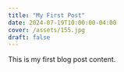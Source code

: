 ```yaml
---
title: "My First Post"
date: 2024-07-19T10:00:00-04:00
cover: /assets/155.jpg
draft: false
---
```


This is my first blog post content.

<!--more-->